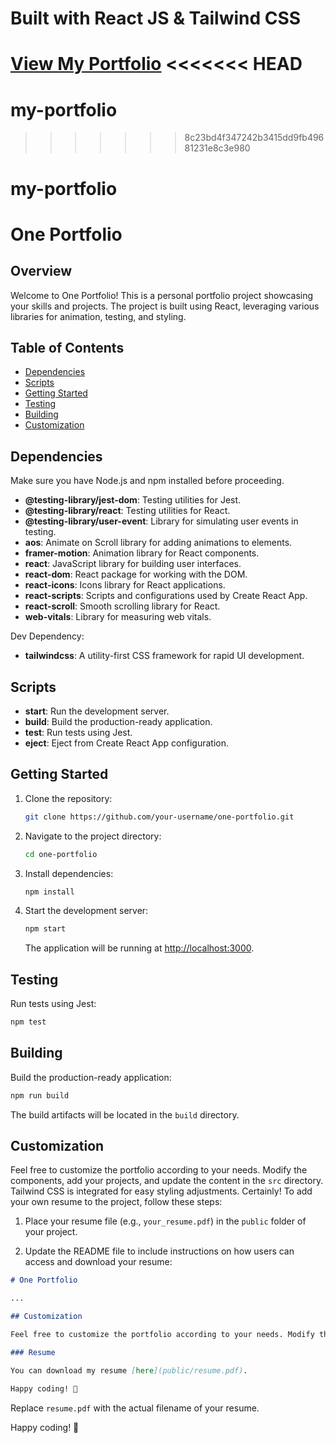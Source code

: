 # Built with React JS & Tailwind CSS

[View My Portfolio](https://my-portfolio-neon-seven-74.vercel.app/)
<<<<<<< HEAD
=======
# my-portfolio
>>>>>>> 8c23bd4f347242b3415dd9fb49681231e8c3e980
# my-portfolio


# One Portfolio

## Overview

Welcome to One Portfolio! This is a personal portfolio project showcasing your skills and projects. The project is built using React, leveraging various libraries for animation, testing, and styling.

## Table of Contents

- [Dependencies](#dependencies)
- [Scripts](#scripts)
- [Getting Started](#getting-started)
- [Testing](#testing)
- [Building](#building)
- [Customization](#customization)

## Dependencies

Make sure you have Node.js and npm installed before proceeding.

- **@testing-library/jest-dom**: Testing utilities for Jest.
- **@testing-library/react**: Testing utilities for React.
- **@testing-library/user-event**: Library for simulating user events in testing.
- **aos**: Animate on Scroll library for adding animations to elements.
- **framer-motion**: Animation library for React components.
- **react**: JavaScript library for building user interfaces.
- **react-dom**: React package for working with the DOM.
- **react-icons**: Icons library for React applications.
- **react-scripts**: Scripts and configurations used by Create React App.
- **react-scroll**: Smooth scrolling library for React.
- **web-vitals**: Library for measuring web vitals.

Dev Dependency:
- **tailwindcss**: A utility-first CSS framework for rapid UI development.

## Scripts

- **start**: Run the development server.
- **build**: Build the production-ready application.
- **test**: Run tests using Jest.
- **eject**: Eject from Create React App configuration.

## Getting Started

1. Clone the repository:

   ```bash
   git clone https://github.com/your-username/one-portfolio.git
   ```

2. Navigate to the project directory:

   ```bash
   cd one-portfolio
   ```

3. Install dependencies:

   ```bash
   npm install
   ```

4. Start the development server:

   ```bash
   npm start
   ```

   The application will be running at [http://localhost:3000](http://localhost:3000).

## Testing

Run tests using Jest:

```bash
npm test
```

## Building

Build the production-ready application:

```bash
npm run build
```

The build artifacts will be located in the `build` directory.

## Customization

Feel free to customize the portfolio according to your needs. Modify the components, add your projects, and update the content in the `src` directory. Tailwind CSS is integrated for easy styling adjustments.
Certainly! To add your own resume to the project, follow these steps:

1. Place your resume file (e.g., `your_resume.pdf`) in the `public` folder of your project.

2. Update the README file to include instructions on how users can access and download your resume:

```markdown
# One Portfolio

...

## Customization

Feel free to customize the portfolio according to your needs. Modify the components, add your projects, and update the content in the `src` directory. Tailwind CSS is integrated for easy styling adjustments.

### Resume

You can download my resume [here](public/resume.pdf).

Happy coding! 🚀
```

Replace `resume.pdf` with the actual filename of your resume.


Happy coding! 🚀
